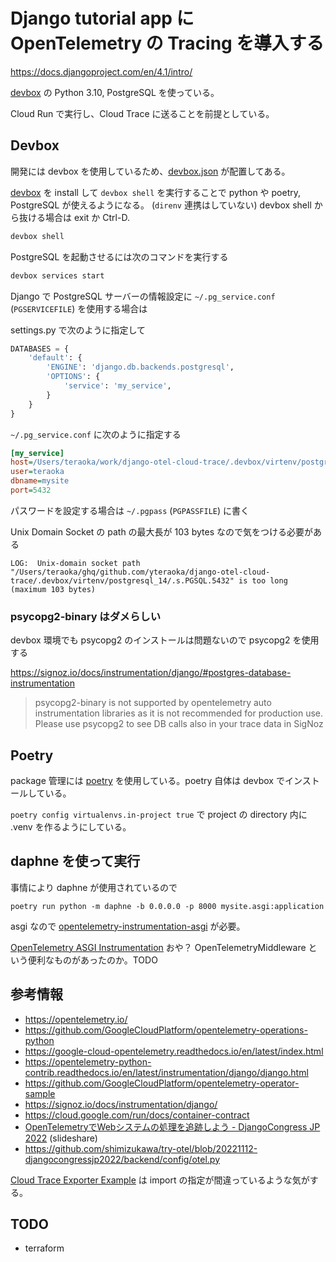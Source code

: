 # Django tutorial app に OpenTelemetry の Tracing を導入する

https://docs.djangoproject.com/en/4.1/intro/

[devbox](https://www.jetpack.io/devbox/docs/) の Python 3.10, PostgreSQL を使っている。

Cloud Run で実行し、Cloud Trace に送ることを前提としている。


## Devbox

開発には devbox を使用しているため、[devbox.json](./devbox.json) が配置してある。

[devbox](https://www.jetpack.io/devbox/) を install して `devbox shell` を実行することで python や poetry, PostgreSQL が使えるようになる。 (`direnv` 連携はしていない)
devbox shell から抜ける場合は exit か Ctrl-D.

```bash
devbox shell
```

PostgreSQL を起動させるには次のコマンドを実行する

```bash
devbox services start
```

Django で PostgreSQL サーバーの情報設定に `~/.pg_service.conf` (`PGSERVICEFILE`) を使用する場合は

settings.py で次のように指定して

```python
DATABASES = {
    'default': {
        'ENGINE': 'django.db.backends.postgresql',
        'OPTIONS': {
            'service': 'my_service',
        }
    }
}
```

`~/.pg_service.conf` に次のように指定する

```ini
[my_service]
host=/Users/teraoka/work/django-otel-cloud-trace/.devbox/virtenv/postgresql_14
user=teraoka
dbname=mysite
port=5432
```

パスワードを設定する場合は `~/.pgpass` (`PGPASSFILE`) に書く

Unix Domain Socket の path の最大長が 103 bytes なので気をつける必要がある

```
LOG:  Unix-domain socket path "/Users/teraoka/ghq/github.com/yteraoka/django-otel-cloud-trace/.devbox/virtenv/postgresql_14/.s.PGSQL.5432" is too long (maximum 103 bytes)
```

### psycopg2-binary はダメらしい

devbox 環境でも psycopg2 のインストールは問題ないので psycopg2 を使用する

https://signoz.io/docs/instrumentation/django/#postgres-database-instrumentation

> psycopg2-binary is not supported by opentelemetry auto instrumentation
> libraries as it is not recommended for production use.
> Please use psycopg2 to see DB calls also in your trace data in SigNoz


## Poetry

package 管理には [poetry](https://python-poetry.org/) を使用している。poetry 自体は devbox でインストールしている。

`poetry config virtualenvs.in-project true` で project の directory 内に .venv を作るようにしている。


## daphne を使って実行

事情により daphne が使用されているので

```
poetry run python -m daphne -b 0.0.0.0 -p 8000 mysite.asgi:application
```

asgi なので [opentelemetry-instrumentation-asgi](https://pypi.org/project/opentelemetry-instrumentation-asgi/) が必要。

[OpenTelemetry ASGI Instrumentation](https://opentelemetry-python-contrib.readthedocs.io/en/latest/instrumentation/asgi/asgi.html)
おや？ OpenTelemetryMiddleware という便利なものがあったのか。TODO


## 参考情報

- https://opentelemetry.io/
- https://github.com/GoogleCloudPlatform/opentelemetry-operations-python
- https://google-cloud-opentelemetry.readthedocs.io/en/latest/index.html
- https://opentelemetry-python-contrib.readthedocs.io/en/latest/instrumentation/django/django.html
- https://github.com/GoogleCloudPlatform/opentelemetry-operator-sample
- https://signoz.io/docs/instrumentation/django/
- https://cloud.google.com/run/docs/container-contract
- [OpenTelemetryでWebシステムの処理を追跡しよう - DjangoCongress JP 2022](https://www.slideshare.net/shimizukawa/lets-trace-web-system-processes-with-opentelemetry-djangocongress-jp-2022) (slideshare)
- https://github.com/shimizukawa/try-otel/blob/20221112-djangocongressjp2022/backend/config/otel.py

[Cloud Trace Exporter Example](https://google-cloud-opentelemetry.readthedocs.io/en/latest/examples/cloud_trace_exporter/README.html) は import の指定が間違っているような気がする。


## TODO

- terraform
